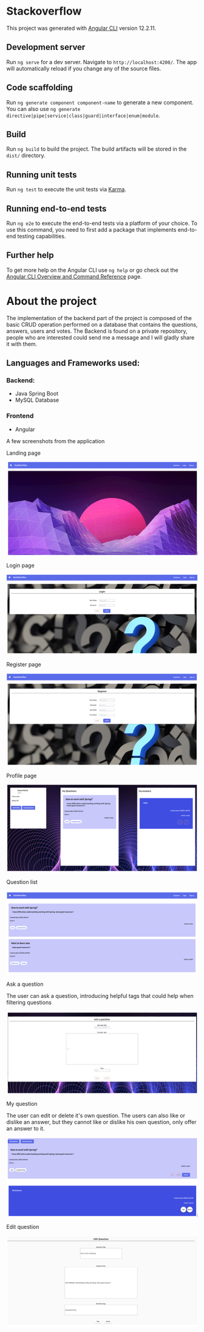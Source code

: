 # Stackoverflow

This project was generated with [Angular CLI](https://github.com/angular/angular-cli) version 12.2.11.

## Development server

Run `ng serve` for a dev server. Navigate to `http://localhost:4200/`. The app will automatically reload if you change any of the source files.

## Code scaffolding

Run `ng generate component component-name` to generate a new component. You can also use `ng generate directive|pipe|service|class|guard|interface|enum|module`.

## Build

Run `ng build` to build the project. The build artifacts will be stored in the `dist/` directory.

## Running unit tests

Run `ng test` to execute the unit tests via [Karma](https://karma-runner.github.io).

## Running end-to-end tests

Run `ng e2e` to execute the end-to-end tests via a platform of your choice. To use this command, you need to first add a package that implements end-to-end testing capabilities.

## Further help

To get more help on the Angular CLI use `ng help` or go check out the [Angular CLI Overview and Command Reference](https://angular.io/cli) page.


# About the project 
The implementation of the backend part of the project is composed of the basic CRUD operation performed on a database that contains the questions, answers, users and votes. The Backend is found on a private repository, people who are interested could send me a message and I will gladly share it with them.


## Languages and Frameworks used: 
 ### Backend: 
 * Java Spring Boot
 * MySQL Database
 ### Frontend
 * Angular
 


A few screenshots from the application

Landing page

![Landing Page](./landingpage.png)

Login page

![Login Page](./login_page.png)

Register page

![Register Page](./register.png)

Profile page

![Profile Page](./profile_page.png)


Question list

![Landing Page](./stackoverflow_list_question.png)


Ask a question 


The user can ask a question, introducing helpful tags that could help when filtering questions

![Question Page](./ask_a_question.png)


My question 

The user can edit or delete it's own question. The users can also like or dislike an answer, but they cannot like or dislike his own question, only offer an answer to it.

![My question](./my_question.png)

Edit question 

![Edit question](./edit_question.png)